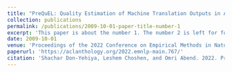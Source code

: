 ```yaml
---
title: "PreQuEL: Quality Estimation of Machine Translation Outputs in Advance"
collection: publications
permalink: /publications/2009-10-01-paper-title-number-1
excerpt: 'This paper is about the number 1. The number 2 is left for future work.'
date: 2009-10-01
venue: 'Proceedings of the 2022 Conference on Empirical Methods in Natural Language Processing'
paperurl: 'https://aclanthology.org/2022.emnlp-main.767/'
citation: 'Shachar Don-Yehiya, Leshem Choshen, and Omri Abend. 2022. PreQuEL: Quality Estimation of Machine Translation Outputs in Advance. In Proceedings of the 2022 Conference on Empirical Methods in Natural Language Processing, pages 11170–11183, Abu Dhabi, United Arab Emirates. Association for Computational Linguistics.'
---
```

